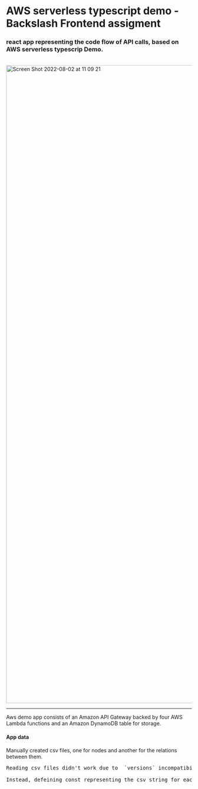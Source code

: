 # AWS serverless typescript demo - Backslash Frontend assigment 

### react app representing the code flow of API calls, based on AWS serverless typescrip Demo.
&nbsp;
<img width="1726" alt="Screen Shot 2022-08-02 at 11 09 21" src="https://user-images.githubusercontent.com/62664469/182366970-68fad222-0065-4841-9a81-91d6aabf655a.png">
<hr/>
<p>
Aws demo app consists of an Amazon API Gateway backed by four AWS Lambda functions and an Amazon DynamoDB table for storage.
<p/>

<h4> App data </h4>
<p>
Manually created csv files, one for nodes and another for the relations between them.
</p>

<p><pre>
Reading csv files didn't work due to  `versions` incompatibility.
&nbsp;
Instead, defeining const representing the csv string for each file, reading and parsing it instead.
</pre>
</p>


